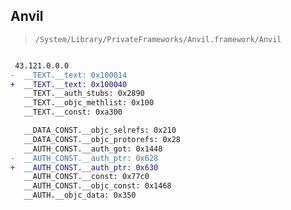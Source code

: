 ## Anvil

> `/System/Library/PrivateFrameworks/Anvil.framework/Anvil`

```diff

 43.121.0.0.0
-  __TEXT.__text: 0x100014
+  __TEXT.__text: 0x100040
   __TEXT.__auth_stubs: 0x2890
   __TEXT.__objc_methlist: 0x100
   __TEXT.__const: 0xa300

   __DATA_CONST.__objc_selrefs: 0x210
   __DATA_CONST.__objc_protorefs: 0x28
   __AUTH_CONST.__auth_got: 0x1448
-  __AUTH_CONST.__auth_ptr: 0x628
+  __AUTH_CONST.__auth_ptr: 0x630
   __AUTH_CONST.__const: 0x77c0
   __AUTH_CONST.__objc_const: 0x1468
   __AUTH.__objc_data: 0x350

```
